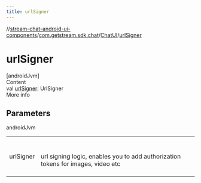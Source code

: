 ```yaml
---
title: urlSigner
---
```

//[stream-chat-android-ui-components](../../../index.md)/[com.getstream.sdk.chat](../index.md)/[ChatUI](index.md)/[urlSigner](urlSigner.md)



# urlSigner  
[androidJvm]  
Content  
val [urlSigner](urlSigner.md): UrlSigner  
More info  


## Parameters  
  
androidJvm  
  
| | |
|---|---|
| <a name="com.getstream.sdk.chat/ChatUI/urlSigner/#/PointingToDeclaration/"></a>urlSigner| <a name="com.getstream.sdk.chat/ChatUI/urlSigner/#/PointingToDeclaration/"></a><br/><br/>url signing logic, enables you to add authorization tokens for images, video etc<br/><br/>|
  
  



